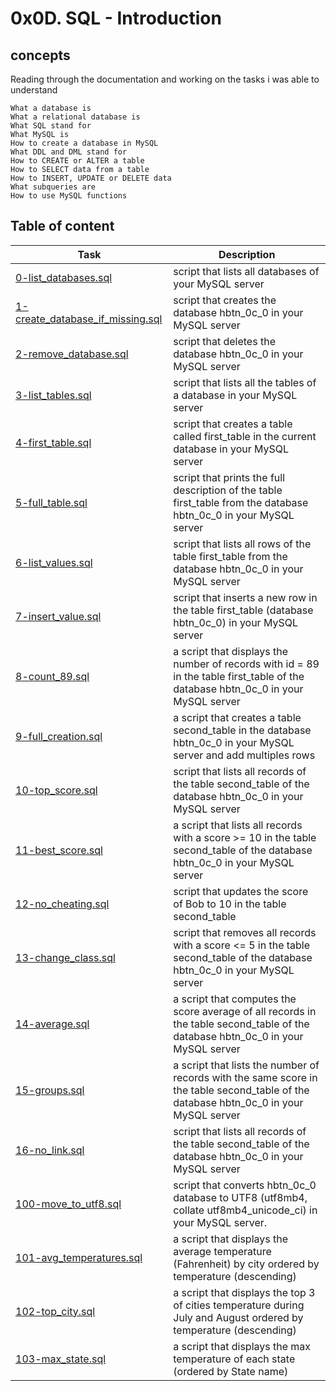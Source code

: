 # 0x0D. SQL - Introduction

## concepts

Reading through the documentation and working on the tasks i was able to understand


    What a database is
    What a relational database is
    What SQL stand for
    What MySQL is
    How to create a database in MySQL
    What DDL and DML stand for
    How to CREATE or ALTER a table
    How to SELECT data from a table
    How to INSERT, UPDATE or DELETE data
    What subqueries are
    How to use MySQL functions


## Table of content

| Task     | Description          |
| -------- | -------------- |
| [0-list_databases.sql]() | script that lists all databases of your MySQL server |
| [1-create_database_if_missing.sql]() | script that creates the database hbtn_0c_0 in your MySQL server |
| [2-remove_database.sql]() | script that deletes the database hbtn_0c_0 in your MySQL server |
| [3-list_tables.sql]() | script that lists all the tables of a database in your MySQL server |
| [4-first_table.sql]() | script that creates a table called first_table in the current database in your MySQL server |
| [5-full_table.sql]() | script that prints the full description of the table first_table from the database hbtn_0c_0 in your MySQL server |
| [6-list_values.sql]() | script that lists all rows of the table first_table from the database hbtn_0c_0 in your MySQL server |
| [7-insert_value.sql]() | script that inserts a new row in the table first_table (database hbtn_0c_0) in your MySQL server |
| [8-count_89.sql]() | a script that displays the number of records with id = 89 in the table first_table of the database hbtn_0c_0 in your MySQL server |
| [9-full_creation.sql]() | a script that creates a table second_table in the database hbtn_0c_0 in your MySQL server and add multiples rows |
| [10-top_score.sql]() | script that lists all records of the table second_table of the database hbtn_0c_0 in your MySQL server |
| [11-best_score.sql]() | a script that lists all records with a score >= 10 in the table second_table of the database hbtn_0c_0 in your MySQL server |
| [12-no_cheating.sql]() | script that updates the score of Bob to 10 in the table second_table |
| [13-change_class.sql]() | script that removes all records with a score <= 5 in the table second_table of the database hbtn_0c_0 in your MySQL server |
| [14-average.sql]() | a script that computes the score average of all records in the table second_table of the database hbtn_0c_0 in your MySQL server |
| [15-groups.sql]() | a script that lists the number of records with the same score in the table second_table of the database hbtn_0c_0 in your MySQL server |
| [16-no_link.sql]() | script that lists all records of the table second_table of the database hbtn_0c_0 in your MySQL server |
| [100-move_to_utf8.sql]() | script that converts hbtn_0c_0 database to UTF8 (utf8mb4, collate utf8mb4_unicode_ci) in your MySQL server. |
| [101-avg_temperatures.sql]() | a script that displays the average temperature (Fahrenheit) by city ordered by temperature (descending) |
| [102-top_city.sql]() | a script that displays the top 3 of cities temperature during July and August ordered by temperature (descending) |
| [103-max_state.sql]() | a script that displays the max temperature of each state (ordered by State name) |
